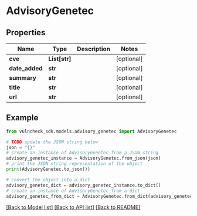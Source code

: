# AdvisoryGenetec


## Properties

Name | Type | Description | Notes
------------ | ------------- | ------------- | -------------
**cve** | **List[str]** |  | [optional] 
**date_added** | **str** |  | [optional] 
**summary** | **str** |  | [optional] 
**title** | **str** |  | [optional] 
**url** | **str** |  | [optional] 

## Example

```python
from vulncheck_sdk.models.advisory_genetec import AdvisoryGenetec

# TODO update the JSON string below
json = "{}"
# create an instance of AdvisoryGenetec from a JSON string
advisory_genetec_instance = AdvisoryGenetec.from_json(json)
# print the JSON string representation of the object
print(AdvisoryGenetec.to_json())

# convert the object into a dict
advisory_genetec_dict = advisory_genetec_instance.to_dict()
# create an instance of AdvisoryGenetec from a dict
advisory_genetec_from_dict = AdvisoryGenetec.from_dict(advisory_genetec_dict)
```
[[Back to Model list]](../README.md#documentation-for-models) [[Back to API list]](../README.md#documentation-for-api-endpoints) [[Back to README]](../README.md)



